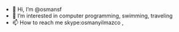 - 👋 Hi, I’m @osmansf
- 👀 I’m interested in computer programming, swimming, traveling
- 📫 How to reach me skype:osmanyilmazco , 

<!---
osmansf/osmansf is a ✨ special ✨ repository because its `README.md` (this file) appears on your GitHub profile.
You can click the Preview link to take a look at your changes.
--->
